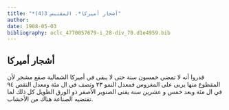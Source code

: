 ```yaml
---
title: "*أشجار أميركا*. المقتبس 3(4)"
author: 
date: 1908-05-03
bibliography: oclc_4770057679-i_28-div_70.d1e4959.bib
---
```




##  أشجار أميركا 


 قدروا أنه لا تمضي  خمسون  سنة حتى لا يبقى في أميركا الشمالية صقع مشجر لأن المقطوع منها يربى على المغروس فمعدل النمو  ٢٣  ونصف في ال  مئة  ومعدل النقص  ٩٤  في ال  مئة  وبعد  خمس  و  عشرين  سنة يفنى الصنوبر الأصفر ذو الورق الطويل كل ذلك لما تقتضيه الصناعة هناك من الأخشاب. 
